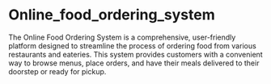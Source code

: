 # Online_food_ordering_system
 The Online Food Ordering System is a comprehensive, user-friendly platform designed to streamline the process of ordering food from various restaurants and eateries. This system provides customers with a convenient way to browse menus, place orders, and have their meals delivered to their doorstep or ready for pickup. 
